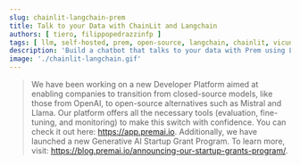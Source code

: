 ```yaml
---
slug: chainlit-langchain-prem
title: Talk to your Data with ChainLit and Langchain
authors: [ tiero, filippopedrazzinfp ]
tags: [ llm, self-hosted, prem, open-source, langchain, chainlit, vicuna-7b, chroma, vector-store ]
description: 'Build a chatbot that talks to your data with Prem using LangChain, Chainlit, Chroma Vector Store and Vicuna 7B model, self-hosted on your MacOS laptop.'
image: './chainlit-langchain.gif'
---
```


> We have been working on a new Developer Platform aimed at enabling companies to transition from closed-source models, like those from OpenAI, to open-source alternatives such as Mistral and Llama. Our platform offers all the necessary tools (evaluation, fine-tuning, and monitoring) to make this switch with confidence. You can check it out here: https://app.premai.io. Additionally, we have launched a new Generative AI Startup Grant Program. To learn more, visit: https://blog.premai.io/announcing-our-startup-grants-program/.